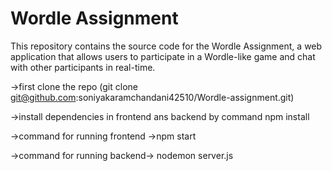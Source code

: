 # Wordle Assignment

This repository contains the source code for the Wordle Assignment, a web application that allows users to participate in a Wordle-like game and chat with other participants in real-time.

->first clone the repo (git clone git@github.com:soniyakaramchandani42510/Wordle-assignment.git)

->install dependencies in frontend ans backend by command npm install

->command for running frontend ->npm start

->command for running backend-> nodemon server.js
